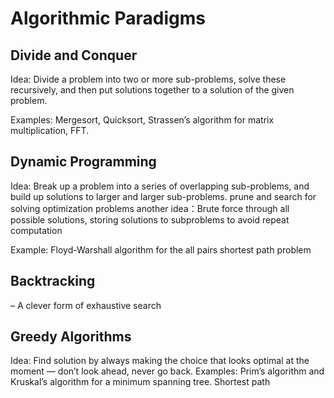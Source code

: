# Algorithmic Paradigms

## Divide and Conquer
Idea: Divide a problem into two or more sub-problems, solve these recursively, and then put solutions together to a solution of the given problem.

Examples: Mergesort, Quicksort, Strassen’s algorithm for matrix multiplication, FFT.

## Dynamic Programming
Idea: Break up a problem into a series of overlapping
 sub-problems, and build up solutions to larger and larger sub-problems. 
prune and search for  solving optimization problems
another idea：Brute force through all possible solutions, storing solutions to
subproblems to avoid repeat computation

Example: Floyd-Warshall algorithm for the all pairs shortest path problem

## Backtracking
– A clever form of exhaustive search

## Greedy Algorithms

Idea: Find solution by always making the choice that looks optimal at the moment — don’t look ahead, never go back.
Examples: Prim’s algorithm and Kruskal’s algorithm for a minimum spanning tree. Shortest path
